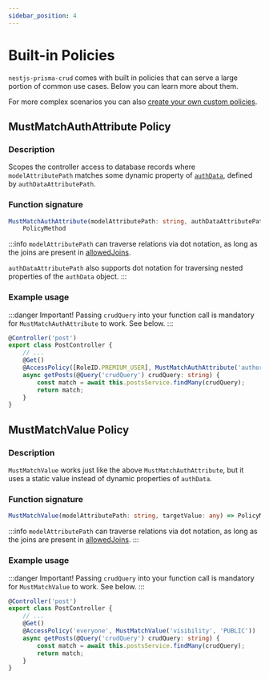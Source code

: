 ```yaml
---
sidebar_position: 4
---
```


# Built-in Policies

`nestjs-prisma-crud` comes with built in policies that can serve a large portion of common use cases. Below you can learn more about them.

For more complex scenarios you can also [create your own custom policies](./custom-policy).

## MustMatchAuthAttribute Policy

### Description

Scopes the controller access to database records where `modelAttributePath` matches some dynamic property of [`authData`](/nestjs-prisma-crud/access-control-module#optsauthdatakey), defined by `authDataAttributePath`.

### Function signature

```ts
MustMatchAuthAttribute(modelAttributePath: string, authDataAttributePath: string) =>
    PolicyMethod
```

:::info
`modelAttributePath` can traverse relations via dot notation, as long as the joins are present in [allowedJoins](../crud-endpoints#optsallowedjoins).

`authDataAttributePath` also supports dot notation for traversing nested properties of the `authData` object.
:::

### Example usage

:::danger Important!
Passing `crudQuery` into your function call is mandatory for `MustMatchAuthAttribute` to work. See below.
:::

```ts title=post.controller.ts {5,7}
@Controller('post')
export class PostController {
    // ...
    @Get()
    @AccessPolicy([RoleID.PREMIUM_USER], MustMatchAuthAttribute('author.id', 'id'))
    async getPosts(@Query('crudQuery') crudQuery: string) {
        const match = await this.postsService.findMany(crudQuery);
        return match;
    }
}
```

## MustMatchValue Policy

### Description

`MustMatchValue` works just like the above `MustMatchAuthAttribute`, but it uses a static value instead of dynamic properties of `authData`.

### Function signature

```ts
MustMatchValue(modelAttributePath: string, targetValue: any) => PolicyMethod
```

:::info
`modelAttributePath` can traverse relations via dot notation, as long as the joins are present in [allowedJoins](../crud-endpoints#optsallowedjoins).
:::

### Example usage

:::danger Important!
Passing `crudQuery` into your function call is mandatory for `MustMatchValue` to work. See below.
:::

```ts title=post.controller.ts {5,7}
@Controller('post')
export class PostController {
    // ...
    @Get()
    @AccessPolicy('everyone', MustMatchValue('visibility', 'PUBLIC'))
    async getPosts(@Query('crudQuery') crudQuery: string) {
        const match = await this.postsService.findMany(crudQuery);
        return match;
    }
}
```

